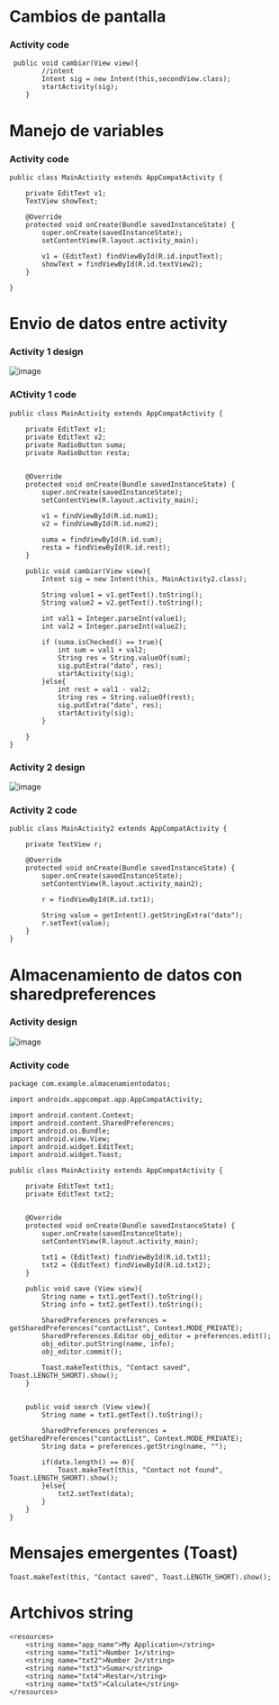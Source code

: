 # Cambios de pantalla

### Activity code
```bach
 public void cambiar(View view){
        //intent
        Intent sig = new Intent(this,secondView.class);
        startActivity(sig);
    }
```


# Manejo de variables

### Activity code 

```bach 
public class MainActivity extends AppCompatActivity {

    private EditText v1;
    TextView showText;

    @Override
    protected void onCreate(Bundle savedInstanceState) {
        super.onCreate(savedInstanceState);
        setContentView(R.layout.activity_main);

        v1 = (EditText) findViewById(R.id.inputText);
        showText = findViewById(R.id.textView2);
    }

}

```


# Envio de datos entre activity

### Activity 1 design

![image](https://user-images.githubusercontent.com/74383095/192413381-60201d66-49ba-4223-b220-428bfbf5e665.png)


### ACtivity 1 code

```bach
public class MainActivity extends AppCompatActivity {

    private EditText v1;
    private EditText v2;
    private RadioButton suma;
    private RadioButton resta;


    @Override
    protected void onCreate(Bundle savedInstanceState) {
        super.onCreate(savedInstanceState);
        setContentView(R.layout.activity_main);

        v1 = findViewById(R.id.num1);
        v2 = findViewById(R.id.num2);

        suma = findViewById(R.id.sum);
        resta = findViewById(R.id.rest);
    }

    public void cambiar(View view){
        Intent sig = new Intent(this, MainActivity2.class);

        String value1 = v1.getText().toString();
        String value2 = v2.getText().toString();

        int val1 = Integer.parseInt(value1);
        int val2 = Integer.parseInt(value2);

        if (suma.isChecked() == true){
            int sum = val1 + val2;
            String res = String.valueOf(sum);
            sig.putExtra("dato", res);
            startActivity(sig);
        }else{
            int rest = val1 - val2;
            String res = String.valueOf(rest);
            sig.putExtra("dato", res);
            startActivity(sig);
        }

    }
}

```


### Activity 2 design

![image](https://user-images.githubusercontent.com/74383095/192413678-9337a3c1-7547-4fa4-b213-2c5e4fbec22a.png)

### Activity 2 code 

```bach 
public class MainActivity2 extends AppCompatActivity {

    private TextView r;

    @Override
    protected void onCreate(Bundle savedInstanceState) {
        super.onCreate(savedInstanceState);
        setContentView(R.layout.activity_main2);

        r = findViewById(R.id.txt1);

        String value = getIntent().getStringExtra("dato");
        r.setText(value);
    }
}

```




# Almacenamiento de datos con sharedpreferences

### Activity design

![image](https://user-images.githubusercontent.com/74383095/192411747-9d793289-5dbc-4d5f-a29e-0a20efd50a98.png)

### Activity code
```bach
package com.example.almacenamientodatos;

import androidx.appcompat.app.AppCompatActivity;

import android.content.Context;
import android.content.SharedPreferences;
import android.os.Bundle;
import android.view.View;
import android.widget.EditText;
import android.widget.Toast;

public class MainActivity extends AppCompatActivity {

    private EditText txt1;
    private EditText txt2;


    @Override
    protected void onCreate(Bundle savedInstanceState) {
        super.onCreate(savedInstanceState);
        setContentView(R.layout.activity_main);

        txt1 = (EditText) findViewById(R.id.txt1);
        txt2 = (EditText) findViewById(R.id.txt2);
    }

    public void save (View view){
        String name = txt1.getText().toString();
        String info = txt2.getText().toString();

        SharedPreferences preferences = getSharedPreferences("contactList", Context.MODE_PRIVATE);
        SharedPreferences.Editor obj_editor = preferences.edit();
        obj_editor.putString(name, info);
        obj_editor.commit();

        Toast.makeText(this, "Contact saved", Toast.LENGTH_SHORT).show();
    }


    public void search (View view){
        String name = txt1.getText().toString();

        SharedPreferences preferences = getSharedPreferences("contactList", Context.MODE_PRIVATE);
        String data = preferences.getString(name, "");

        if(data.length() == 0){
            Toast.makeText(this, "Contact not found", Toast.LENGTH_SHORT).show();
        }else{
            txt2.setText(data);
        }
    }
}

```

# Mensajes emergentes (Toast)

```bach
Toast.makeText(this, "Contact saved", Toast.LENGTH_SHORT).show();

```


# Artchivos string

```bach
<resources>
    <string name="app_name">My Application</string>
    <string name="txt1">Number 1</string>
    <string name="txt2">Number 2</string>
    <string name="txt3">Sumar</string>
    <string name="txt4">Restar</string>
    <string name="txt5">Calculate</string>
</resources>

```


